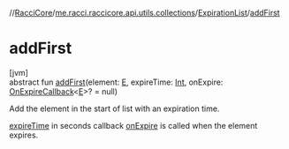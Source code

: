 //[RacciCore](../../../index.md)/[me.racci.raccicore.api.utils.collections](../index.md)/[ExpirationList](index.md)/[addFirst](add-first.md)

# addFirst

[jvm]\
abstract fun [addFirst](add-first.md)(element: [E](index.md), expireTime: [Int](https://kotlinlang.org/api/latest/jvm/stdlib/kotlin/-int/index.html), onExpire: [OnExpireCallback](../index.md#-1395177404%2FClasslikes%2F-1216412040)&lt;[E](index.md)&gt;? = null)

Add the element in the start of list with an expiration time.

[expireTime](add-first.md) in seconds callback [onExpire](add-first.md) is called when the element expires.
